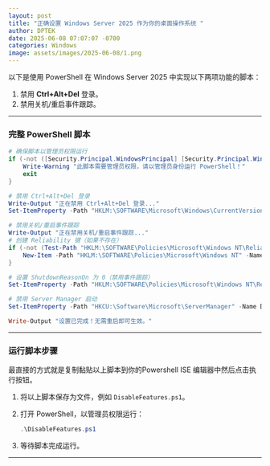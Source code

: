 ```yaml
---
layout: post
title: "正确设置 Windows Server 2025 作为你的桌面操作系统 "
author: DPTEK
date: 2025-06-08 07:07:07 -0700
categories: Windows
image: assets/images/2025-06-08/1.png
---
```


以下是使用 PowerShell 在 Windows Server 2025 中实现以下两项功能的脚本：

1. 禁用 **Ctrl+Alt+Del** 登录。
2. 禁用关机/重启事件跟踪。

---

### **完整 PowerShell 脚本**

```powershell
# 确保脚本以管理员权限运行
if (-not ([Security.Principal.WindowsPrincipal] [Security.Principal.WindowsIdentity]::GetCurrent()).IsInRole([Security.Principal.WindowsBuiltInRole] "Administrator")) {
    Write-Warning "此脚本需要管理员权限，请以管理员身份运行 PowerShell！"
    exit
}

# 禁用 Ctrl+Alt+Del 登录
Write-Output "正在禁用 Ctrl+Alt+Del 登录..."
Set-ItemProperty -Path "HKLM:\SOFTWARE\Microsoft\Windows\CurrentVersion\Policies\System" -Name DisableCAD -Value 1

# 禁用关机/重启事件跟踪
Write-Output "正在禁用关机/重启事件跟踪..."
# 创建 Reliability 键（如果不存在）
if (-not (Test-Path "HKLM:\SOFTWARE\Policies\Microsoft\Windows NT\Reliability")) {
    New-Item -Path "HKLM:\SOFTWARE\Policies\Microsoft\Windows NT" -Name Reliability -Force | Out-Null
}

# 设置 ShutdownReasonOn 为 0（禁用事件跟踪）
Set-ItemProperty -Path "HKLM:\SOFTWARE\Policies\Microsoft\Windows NT\Reliability" -Name ShutdownReasonOn -Value 0

# 禁用 Server Manager 启动
Set-ItemProperty -Path "HKCU:\Software\Microsoft\ServerManager" -Name DoNotOpenServerManagerAtLogon -Value 1

Write-Output "设置已完成！无需重启即可生效。"
```

---

### **运行脚本步骤**
最直接的方式就是复制黏贴以上脚本到你的Powershell ISE 编辑器中然后点击执行按钮。

1. 将以上脚本保存为文件，例如 `DisableFeatures.ps1`。
2. 打开 PowerShell，以管理员权限运行：

   ```powershell
   .\DisableFeatures.ps1
   ```
3. 等待脚本完成运行。

---

